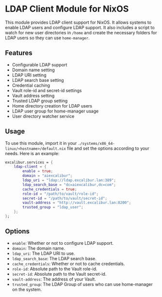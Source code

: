# LDAP Client Module for NixOS

This module provides LDAP client support for NixOS. It allows systems to enable LDAP users and configure LDAP support. It also includes a script to watch for new user directories in `/home` and create the necessary folders for LDAP users so they can use `home-manager`.

## Features

- Configurable LDAP support
- Domain name setting
- LDAP URI setting
- LDAP search base setting
- Credential caching
- Vault role-id and secret-id settings
- Vault address setting
- Trusted LDAP group setting
- Home directory creation for LDAP users
- LDAP user group for home-manager usage
- User directory watcher service

## Usage

To use this module, import it in your `./systems/x86_64-linux/<hostname>/default.nix` file and set the options according to your needs. Here is an example:

```nix
excalibur.services = {
    ldap-client = {
        enable = true;
        domain = "aiexcalibur";
        ldap_uri = "ldap://ldap.excalibur.lan:389";
        ldap_search_base = "dc=aiexcalibur,dc=com";
        cache_credentials = true;
        role-id = "/path/to/vault/role-id";
        secret-id = "/path/to/vault/secret-id";
        vault-address = "http://vault.excalibur.lan:8200";
        trusted_group = "ldap_user";
    };
};
```

## Options

- `enable`: Whether or not to configure LDAP support.
- `domain`: The domain name.
- `ldap_uri`: The LDAP URI to use.
- `ldap_search_base`: The LDAP search base.
- `cache_credentials`: Whether or not to cache credentials.
- `role-id`: Absolute path to the Vault role-id.
- `secret-id`: Absolute path to the Vault secret-id.
- `vault-address`: The address of your Vault.
- `trusted_group`: The LDAP Group of users who can use home-manager on the system.
